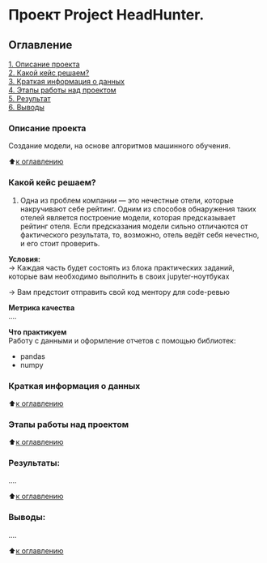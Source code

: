 # Проект Project HeadHunter.

## Оглавление  
[1. Описание проекта](README.md#Описание-проекта)  
[2. Какой кейс решаем?](README.md#Какой-кейс-решаем)  
[3. Краткая информация о данных](README.md#Краткая-информация-о-данных)  
[4. Этапы работы над проектом](README.md#Этапы-работы-над-проектом)  
[5. Результат](README.md#Результат)    
[6. Выводы](README.md#Выводы) 

### Описание проекта    
Создание модели, на основе алгоритмов машинного обучения.

:arrow_up:[к оглавлению](_)


### Какой кейс решаем?    
1. Одна из проблем компании — это нечестные отели, которые накручивают себе рейтинг. Одним из способов обнаружения таких отелей является построение модели, которая предсказывает рейтинг отеля. Если предсказания модели сильно отличаются от фактического результата, то, возможно, отель ведёт себя нечестно, и его стоит проверить.

**Условия:**  
→ Каждая часть будет состоять из блока практических заданий, которые вам необходимо выполнить в своих jupyter-ноутбуках

→ Вам предстоит отправить свой код ментору для code-ревью

**Метрика качества**     
....

**Что практикуем**     
Работу с данными и оформление отчетов с помощью библиотек:
- pandas
- numpy


### Краткая информация о данных

  
:arrow_up:[к оглавлению](README.md#Оглавление)


### Этапы работы над проектом  


:arrow_up:[к оглавлению](README.md#Оглавление)


### Результаты:  
....

:arrow_up:[к оглавлению](README.md#Оглавление)


### Выводы:  
....

:arrow_up:[к оглавлению](README.md#Оглавление)

